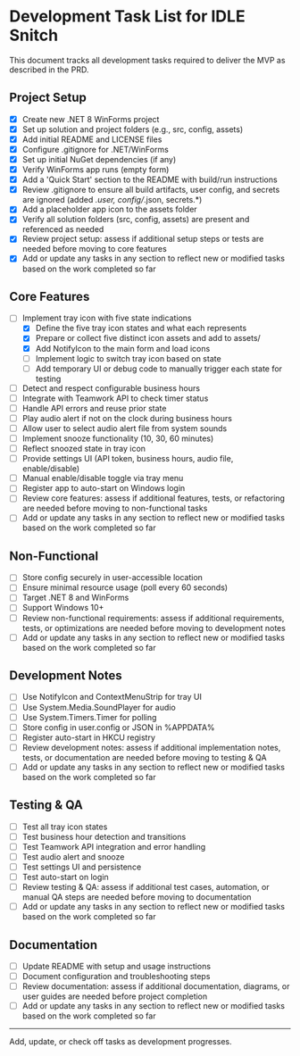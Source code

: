 # Development Task List for IDLE Snitch

This document tracks all development tasks required to deliver the MVP as described in the PRD.

## Project Setup
- [x] Create new .NET 8 WinForms project
- [x] Set up solution and project folders (e.g., src, config, assets)
- [x] Add initial README and LICENSE files
- [x] Configure .gitignore for .NET/WinForms
- [x] Set up initial NuGet dependencies (if any)
- [x] Verify WinForms app runs (empty form)
- [x] Add a 'Quick Start' section to the README with build/run instructions
- [x] Review .gitignore to ensure all build artifacts, user config, and secrets are ignored (added *.user, config/*.json, secrets.*)
- [x] Add a placeholder app icon to the assets folder
- [x] Verify all solution folders (src, config, assets) are present and referenced as needed
- [x] Review project setup: assess if additional setup steps or tests are needed before moving to core features
- [x] Add or update any tasks in any section to reflect new or modified tasks based on the work completed so far

## Core Features
- [ ] Implement tray icon with five state indications
    - [x] Define the five tray icon states and what each represents
    - [x] Prepare or collect five distinct icon assets and add to assets/
    - [x] Add NotifyIcon to the main form and load icons
    - [ ] Implement logic to switch tray icon based on state
    - [ ] Add temporary UI or debug code to manually trigger each state for testing
- [ ] Detect and respect configurable business hours
- [ ] Integrate with Teamwork API to check timer status
- [ ] Handle API errors and reuse prior state
- [ ] Play audio alert if not on the clock during business hours
- [ ] Allow user to select audio alert file from system sounds
- [ ] Implement snooze functionality (10, 30, 60 minutes)
- [ ] Reflect snoozed state in tray icon
- [ ] Provide settings UI (API token, business hours, audio file, enable/disable)
- [ ] Manual enable/disable toggle via tray menu
- [ ] Register app to auto-start on Windows login
- [ ] Review core features: assess if additional features, tests, or refactoring are needed before moving to non-functional tasks
- [ ] Add or update any tasks in any section to reflect new or modified tasks based on the work completed so far

## Non-Functional
- [ ] Store config securely in user-accessible location
- [ ] Ensure minimal resource usage (poll every 60 seconds)
- [ ] Target .NET 8 and WinForms
- [ ] Support Windows 10+
- [ ] Review non-functional requirements: assess if additional requirements, tests, or optimizations are needed before moving to development notes
- [ ] Add or update any tasks in any section to reflect new or modified tasks based on the work completed so far

## Development Notes
- [ ] Use NotifyIcon and ContextMenuStrip for tray UI
- [ ] Use System.Media.SoundPlayer for audio
- [ ] Use System.Timers.Timer for polling
- [ ] Store config in user.config or JSON in %APPDATA%
- [ ] Register auto-start in HKCU registry
- [ ] Review development notes: assess if additional implementation notes, tests, or documentation are needed before moving to testing & QA
- [ ] Add or update any tasks in any section to reflect new or modified tasks based on the work completed so far

## Testing & QA
- [ ] Test all tray icon states
- [ ] Test business hour detection and transitions
- [ ] Test Teamwork API integration and error handling
- [ ] Test audio alert and snooze
- [ ] Test settings UI and persistence
- [ ] Test auto-start on login
- [ ] Review testing & QA: assess if additional test cases, automation, or manual QA steps are needed before moving to documentation
- [ ] Add or update any tasks in any section to reflect new or modified tasks based on the work completed so far

## Documentation
- [ ] Update README with setup and usage instructions
- [ ] Document configuration and troubleshooting steps
- [ ] Review documentation: assess if additional documentation, diagrams, or user guides are needed before project completion
- [ ] Add or update any tasks in any section to reflect new or modified tasks based on the work completed so far

---
Add, update, or check off tasks as development progresses.
